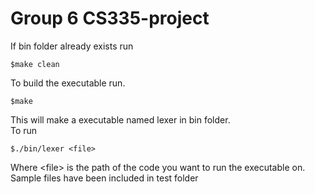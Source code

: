 # Group 6 CS335-project
If bin folder already exists run 
```
$make clean
```
To build the executable run.
```
$make
```
This will make a executable named lexer in bin folder.<br /> 
To run 
```
$./bin/lexer <file>
```
Where \<file\> is the path of the code you want to run the executable on.<br /> 
Sample files have been included in test folder
